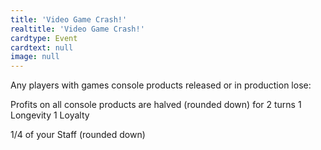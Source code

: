 ```yaml
---
title: 'Video Game Crash!'
realtitle: 'Video Game Crash!'
cardtype: Event
cardtext: null
image: null
---
```


Any players with games console products released or in production lose:

Profits on all console products are halved (rounded down) for 2 turns 1 Longevity 1 Loyalty

1/4 of your Staff (rounded down)
